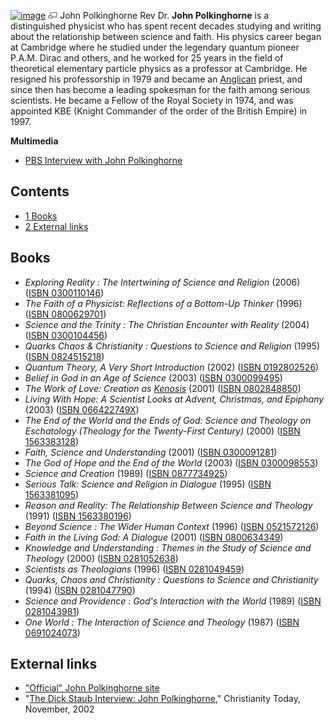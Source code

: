 [![image](images/thumb/6/6f/Polk.jpg/200px-Polk.jpg)](http://www.theopedia.com/File:Polk.jpg)
[![image](data:image/png;base64,iVBORw0KGgoAAAANSUhEUgAAAA8AAAALCAAAAACFLIiAAAAAAnRSTlMA/1uRIrUAAABPSURBVAjXY/j///+5vXDwjAHIr26ZAgXZe8H8a/+hoIcw/9nevdVL9+79DuPvzQYZFPUezu8BMZLXgkExnD8HAu6hqv//n+HZVjD4DuUDAKlChD3fj6aPAAAAAElFTkSuQmCC)](http://www.theopedia.com/File:Polk.jpg "Enlarge")
John Polkinghorne
Rev Dr. **John Polkinghorne** is a distinguished physicist who has
spent recent decades studying and writing about the relationship
between science and faith. His physics career began at Cambridge
where he studied under the legendary quantum pioneer P.A.M. Dirac
and others, and he worked for 25 years in the field of theoretical
elementary particle physics as a professor at Cambridge. He
resigned his professorship in 1979 and became an
[Anglican](Anglicanism "Anglicanism") priest, and since then has
become a leading spokesman for the faith among serious scientists.
He became a Fellow of the Royal Society in 1974, and was appointed
KBE (Knight Commander of the order of the British Empire) in 1997.

**Multimedia**

-   [PBS Interview with John Polkinghorne](http://publicradio.org/tools/media/player/speakingoffaith/20050310_quarks)

## Contents

-   [1 Books](#Books)
-   [2 External links](#External_links)

## Books

-   *Exploring Reality : The Intertwining of Science and Religion*
    (2006)
    ([ISBN 0300110146](http://www.theopedia.com/Special:BookSources/0300110146))
-   *The Faith of a Physicist: Reflections of a Bottom-Up Thinker*
    (1996)
    ([ISBN 0800629701](http://www.theopedia.com/Special:BookSources/0800629701))
-   *Science and the Trinity : The Christian Encounter with Reality*
    (2004)
    ([ISBN 0300104456](http://www.theopedia.com/Special:BookSources/0300104456))
-   *Quarks Chaos & Christianity : Questions to Science and Religion*
    (1995)
    ([ISBN 0824515218](http://www.theopedia.com/Special:BookSources/0824515218))
-   *Quantum Theory, A Very Short Introduction* (2002)
    ([ISBN 0192802526](http://www.theopedia.com/Special:BookSources/0192802526))
-   *Belief in God in an Age of Science* (2003)
    ([ISBN 0300099495](http://www.theopedia.com/Special:BookSources/0300099495))
-   *The Work of Love: Creation as [Kenosis](Kenosis "Kenosis")*
    (2001)
    ([ISBN 0802848850](http://www.theopedia.com/Special:BookSources/0802848850))
-   *Living With Hope: A Scientist Looks at Advent, Christmas, and Epiphany*
    (2003)
    ([ISBN 066422749X](http://www.theopedia.com/Special:BookSources/066422749X))
-   *The End of the World and the Ends of God: Science and Theology on Eschatology (Theology for the Twenty-First Century)*
    (2000)
    ([ISBN 1563383128](http://www.theopedia.com/Special:BookSources/1563383128))
-   *Faith, Science and Understanding* (2001)
    ([ISBN 0300091281](http://www.theopedia.com/Special:BookSources/0300091281))
-   *The God of Hope and the End of the World* (2003)
    ([ISBN 0300098553](http://www.theopedia.com/Special:BookSources/0300098553))
-   *Science and Creation* (1989)
    ([ISBN 0877734925](http://www.theopedia.com/Special:BookSources/0877734925))
-   *Serious Talk: Science and Religion in Dialogue* (1995)
    ([ISBN 1563381095](http://www.theopedia.com/Special:BookSources/1563381095))
-   *Reason and Reality: The Relationship Between Science and Theology*
    (1991)
    ([ISBN 1563380196](http://www.theopedia.com/Special:BookSources/1563380196))
-   *Beyond Science : The Wider Human Context* (1996)
    ([ISBN 0521572126](http://www.theopedia.com/Special:BookSources/0521572126))
-   *Faith in the Living God: A Dialogue* (2001)
    ([ISBN 0800634349](http://www.theopedia.com/Special:BookSources/0800634349))
-   *Knowledge and Understanding : Themes in the Study of Science and Theology*
    (2000)
    ([ISBN 0281052638](http://www.theopedia.com/Special:BookSources/0281052638))
-   *Scientists as Theologians* (1996)
    ([ISBN 0281049459](http://www.theopedia.com/Special:BookSources/0281049459))
-   *Quarks, Chaos and Christianity : Questions to Science and Christianity*
    (1994)
    ([ISBN 0281047790](http://www.theopedia.com/Special:BookSources/0281047790))
-   *Science and Providence : God's Interaction with the World*
    (1989)
    ([ISBN 0281043981](http://www.theopedia.com/Special:BookSources/0281043981))
-   *One World : The Interaction of Science and Theology* (1987)
    ([ISBN 0691024073](http://www.theopedia.com/Special:BookSources/0691024073))

## External links

-   ["Official" John Polkinghorne site](http://www.polkinghorne.org/)
-   "[The Dick Staub Interview: John Polkinghorne](http://www.christianitytoday.com/ct/2002/novemberweb-only/11-4-21.0.html),"
    Christianity Today, November, 2002



